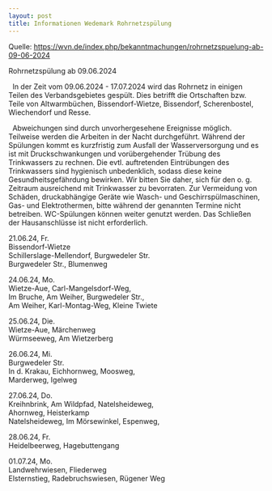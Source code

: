 ```yaml
---
layout: post
title: Informationen Wedemark Rohrnetzspülung
---
```

Quelle: https://wvn.de/index.php/bekanntmachungen/rohrnetzspuelung-ab-09-06-2024

Rohrnetzspülung ab 09.06.2024

 
In der Zeit vom 09.06.2024 - 17.07.2024 wird das Rohrnetz in einigen Teilen des Verbandsgebietes gespült. Dies betrifft die Ortschaften bzw. Teile von Altwarmbüchen, Bissendorf-Wietze, Bissendorf, Scherenbostel, Wiechendorf und Resse.

 
Abweichungen sind durch unvorhergesehene Ereignisse möglich. Teilweise werden die Arbeiten in der Nacht durchgeführt. Während der Spülungen kommt es kurzfristig zum Ausfall der Wasserversorgung und es ist mit Druckschwankungen und vorübergehender Trübung des Trinkwassers zu rechnen. Die evtl. auftretenden Eintrübungen des Trinkwassers sind hygienisch unbedenklich, sodass diese keine Gesundheitsgefährdung bewirken. Wir bitten Sie daher, sich für den o. g. Zeitraum ausreichend mit Trinkwasser zu bevorraten. Zur Vermeidung von Schäden, druckabhängige Geräte wie Wasch- und Geschirrspülmaschinen, Gas- und Elektrothermen, bitte während der genannten Termine nicht betreiben. WC-Spülungen können weiter genutzt werden. Das Schließen der Hausanschlüsse ist nicht erforderlich.

21.06.24, Fr.  
Bissendorf-Wietze  
Schillerslage-Mellendorf, Burgwedeler Str.  
Burgwedeler Str., Blumenweg  
   
24.06.24, Mo.  
Wietze-Aue, Carl-Mangelsdorf-Weg,  
Im Bruche, Am Weiher, Burgwedeler Str.,  
Am Weiher, Karl-Montag-Weg, Kleine Twiete  
   
25.06.24, Die.  
Wietze-Aue, Märchenweg  
Würmseeweg, Am Wietzerberg  
   
26.06.24, Mi.  
Burgwedeler Str.  
In d. Krakau, Eichhornweg, Moosweg,  
Marderweg, Igelweg  
   
27.06.24, Do.  
Kreihnbrink, Am Wildpfad, Natelsheideweg,  
Ahornweg, Heisterkamp  
Natelsheideweg, Im Mörsewinkel, Espenweg,  
   
28.06.24, Fr.  
Heidelbeerweg, Hagebuttengang  
   
01.07.24, Mo.  
Landwehrwiesen, Fliederweg  
Elsternstieg, Radebruchswiesen, Rügener Weg
